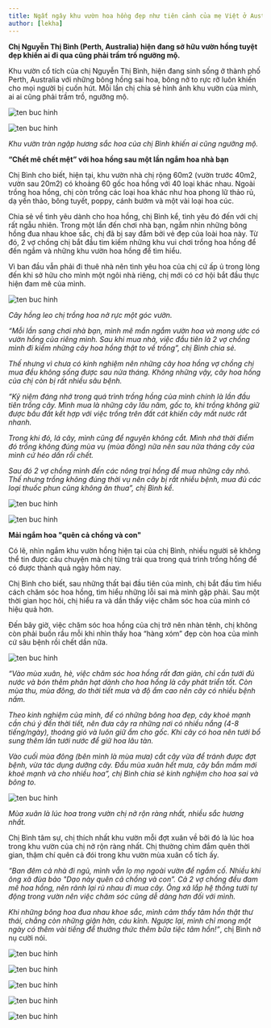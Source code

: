 ```yaml
---
title: Ngất ngây khu vườn hoa hồng đẹp như tiên cảnh của mẹ Việt ở Australia
author: [lekha]
---
```

**Chị Nguyễn Thị Bình (Perth, Australia) hiện đang sở hữu vườn hồng tuyệt đẹp khiến ai đi qua cũng phải trầm trồ ngưỡng mộ.**

Khu vườn cổ tích của chị Nguyễn Thị Bình, hiện đang sinh sống ở thành phố Perth, Australia với những bông hồng sai hoa, bông nở to rực rỡ luôn khiến cho mọi người bị cuốn hút. Mỗi lần chị chia sẻ hình ảnh khu vườn của mình, ai ai cũng phải trầm trồ, ngưỡng mộ.

![ten buc hinh](https://eva-img.24hstatic.com/upload/4-2017/images/2017-11-30/ngat-ngay-khu-vuon-hoa-hong-dep-nhu-tien-canh-cua-me-viet-o-australia-chim-dam-trong-khu-vuon-hoa-hong-co-tich-mua-xuan--1511995796-240-width600height400.jpg "ten buc hinh")


![ten buc hinh](https://eva-img.24hstatic.com/upload/4-2017/images/2017-11-28/chim-dam-trong-khu-vuon-hoa-hong-co-tich-mua-xuan-cua-me-viet-o-australia-1-1511843588-653-width600height450.jpg "ten buc hinh")

*Khu vườn tràn ngập hương sắc hoa của chị Bình khiến ai cũng ngưỡng mộ.*

**“Chết mê chết mệt” với hoa hồng sau một lần ngắm hoa nhà bạn**

Chị Bình cho biết, hiện tại, khu vườn nhà chị rộng 60m2 (vườn trước 40m2, vườn sau 20m2) có khoảng 60 gốc hoa hồng với 40 loại khác nhau. Ngoài trồng hoa hồng, chị còn trồng các loại hoa khác như hoa phong lữ thảo rủ, dạ yến thảo, bông tuyết, poppy, cánh bướm và một vài loại hoa cúc.

Chia sẻ về tình yêu dành cho hoa hồng, chị Bình kể, tình yêu đó đến với chị rất ngẫu nhiên. Trong một lần đến chơi nhà bạn, ngắm nhìn những bông hồng đua nhau khoe sắc, chị đã bị say đắm bởi vẻ đẹp của loài hoa này. Từ đó, 2 vợ chồng chị bắt đầu tìm kiếm những khu vui chơi trồng hoa hồng để đến ngắm và những khu vườn hoa hồng để tìm hiểu.

Vì ban đầu vẫn phải đi thuê nhà nên tình yêu hoa của chị cứ ấp ủ trong lòng đến khi sở hữu cho mình một ngôi nhà riêng, chị mới có cơ hội bắt đầu thực hiện đam mê của mình. 

![ten buc hinh](https://eva-img.24hstatic.com/upload/4-2017/images/2017-11-28/chim-dam-trong-khu-vuon-hoa-hong-co-tich-mua-xuan-cua-me-viet-o-australia-4-1511843588-550-width600height800.jpg "ten buc hinh")

*Cây hồng leo chị trồng hoa nở rực một góc vườn.*

*“Mỗi lần sang chơi nhà bạn, mình mê mẩn ngắm vườn hoa và mong ước có vườn hồng của riêng mình. Sau khi mua nhà, việc đầu tiên là 2 vợ chồng mình đi kiếm những cây hoa hồng thật to về trồng”, chị Bình chia sẻ.*

*Thế nhưng vì chưa có kinh nghiệm nên những cây hoa hồng vợ chồng chị mua đều không sống được sau nửa tháng. Không những vậy, cây hoa hồng của chị còn bị rất nhiều sâu bệnh.*

*“Kỷ niệm đáng nhớ trong quá trình trồng hồng của mình chính là lần đầu tiên trồng cây. Mình mua là những cây lâu năm, gốc to, khi trồng không giữ được bầu đất kết hợp với việc trồng trên đất cát khiến cây mất nước rất nhanh.*

*Trong khi đó, lá cây, mình cũng để nguyên không cắt. Mình nhớ thời điểm đó trồng không đúng mùa vụ (mùa đông) nữa nên sau nửa tháng cây của mình cứ héo dần rồi chết.*

*Sau đó 2 vợ chồng mình đến các nông trại hồng để mua những cây nhỏ. Thế nhưng trồng không đúng thời vụ nên cây bị rất nhiều bệnh, mua đủ các loại thuốc phun cũng không ăn thua”, chị Bình kể.*

![ten buc hinh](https://eva-img.24hstatic.com/upload/4-2017/images/2017-11-28/chim-dam-trong-khu-vuon-hoa-hong-co-tich-mua-xuan-cua-me-viet-o-australia-7-1511843588-121-width600height400.jpg "ten buc hinh")


![ten buc hinh](https://eva-img.24hstatic.com/upload/4-2017/images/2017-11-30/ngat-ngay-khu-vuon-hoa-hong-dep-nhu-tien-canh-cua-me-viet-o-australia-chim-dam-trong-khu-vuon-hoa-hong-co-tich-mua-xuan--1511995898-463-width600height450.jpg "ten buc hinh")

**Mải ngắm hoa "quên cả chồng và con"**

Có lẽ, nhìn ngắm khu vườn hồng hiện tại của chị Bình, nhiều người sẽ không thể tin được câu chuyện mà chị từng trải qua trong quá trình trồng hồng để có được thành quả ngày hôm nay.

Chị Bình cho biết, sau những thất bại đầu tiên của mình, chị bắt đầu tìm hiểu cách chăm sóc hoa hồng, tìm hiểu những lỗi sai mà mình gặp phải. Sau một thời gian học hỏi, chị hiểu ra và dần thấy việc chăm sóc hoa của mình có hiệu quả hơn.

Đến bây giờ, việc chăm sóc hoa hồng của chị trở nên nhàn tênh, chị không còn phải buồn rầu mỗi khi nhìn thấy hoa “hàng xóm” đẹp còn hoa của mình cứ sâu bệnh rồi chết dần nữa.

![ten buc hinh](https://eva-img.24hstatic.com/upload/4-2017/images/2017-11-30/ngat-ngay-khu-vuon-hoa-hong-dep-nhu-tien-canh-cua-me-viet-o-australia-chim-dam-trong-khu-vuon-hoa-hong-co-tich-mua-xuan--1511995796-957-width600height450.jpg "ten buc hinh")

*“Vào mùa xuân, hè, việc chăm sóc hoa hồng rất đơn giản, chỉ cần tưới đủ nước và bón thêm phân hạt dành cho hoa hồng là cây phát triển tốt. Còn mùa thu, mùa đông, do thời tiết mưa và độ ẩm cao nên cây có nhiều bệnh nấm.*

*Theo kinh nghiệm của mình, để có những bông hoa đẹp, cây khoẻ mạnh cần chú ý đến thời tiết, nên đưa cây ra những nơi có nhiều nắng (4-8 tiếng/ngày), thoáng gió và luôn giữ ẩm cho gốc. Khi cây có hoa nên tưới bổ sung thêm lần tưới nước để giữ hoa lâu tàn.*

*Vào cuối mùa đông (bên mình là mùa mưa) cắt cây vừa để tránh được đợt bệnh, vừa tác dụng dưỡng cây. Đầu mùa xuân hết mưa, cây bắn mầm mới khoẻ mạnh và cho nhiều hoa”, chị Bình chia sẻ kinh nghiệm cho hoa sai và bông to.*

![ten buc hinh](https://eva-img.24hstatic.com/upload/4-2017/images/2017-11-28/chim-dam-trong-khu-vuon-hoa-hong-co-tich-mua-xuan-cua-me-viet-o-australia-13-1511843588-770-width600height800.jpg "ten buc hinh")

*Mùa xuân là lúc hoa trong vườn chị nở rộn ràng nhất, nhiều sắc hương nhất.*

Chị Bình tâm sự, chị thích nhất khu vườn mỗi đợt xuân về bởi đó là lúc hoa trong khu vườn của chị nở rộn ràng nhất. Chị thường chìm đắm quên thời gian, thậm chí quên cả đói trong khu vườn mùa xuân cổ tích ấy.

*“Ban đêm cả nhà đi ngủ, mình vẫn lọ mọ ngoài vườn để ngắm cố. Nhiều khi ông xã đùa bảo "Dạo này quên cả chồng và con”. Cả 2 vợ chồng đều đam mê hoa hồng, nên rảnh lại rủ nhau đi mua cây. Ông xã lắp hệ thống tưới tự động trong vườn nên việc chăm sóc cũng dễ dàng hơn đối với mình.*

*Khi những bông hoa đua nhau khoe sắc, mình cảm thấy tâm hồn thật thư thái, chẳng còn những giận hờn, cáu kỉnh. Ngược lại, mình chỉ mong một ngày có thêm vài tiếng để thưởng thức thêm bữa tiệc tâm hồn!”*, chị Bình nở nụ cười nói.

![ten buc hinh](https://eva-img.24hstatic.com/upload/4-2017/images/2017-11-28/chim-dam-trong-khu-vuon-hoa-hong-co-tich-mua-xuan-cua-me-viet-o-australia-17-1511843588-20-width600height800.jpg "ten buc hinh")

![ten buc hinh](https://eva-img.24hstatic.com/upload/4-2017/images/2017-11-28/chim-dam-trong-khu-vuon-hoa-hong-co-tich-mua-xuan-cua-me-viet-o-australia-11-1511843588-124-width600height400.jpg "ten buc hinh")


![ten buc hinh](https://eva-img.24hstatic.com/upload/4-2017/images/2017-11-28/chim-dam-trong-khu-vuon-hoa-hong-co-tich-mua-xuan-cua-me-viet-o-australia-10-1511843588-947-width600height400.jpg "ten buc hinh")



![ten buc hinh](https://eva-img.24hstatic.com/upload/4-2017/images/2017-11-28/chim-dam-trong-khu-vuon-hoa-hong-co-tich-mua-xuan-cua-me-viet-o-australia-20-1511843588-743-width600height450.jpg "ten buc hinh")



![ten buc hinh](https://eva-img.24hstatic.com/upload/4-2017/images/2017-11-28/chim-dam-trong-khu-vuon-hoa-hong-co-tich-mua-xuan-cua-me-viet-o-australia-6-1511843588-941-width600height400.jpg "ten buc hinh")
